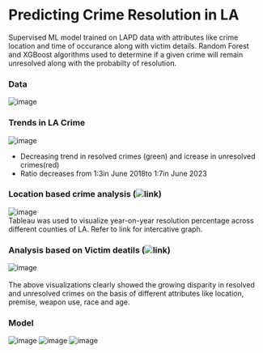 # Predicting Crime Resolution in LA
Supervised ML model trained on LAPD data with attributes like crime location and time of occurance along with victim details. Random Forest and XGBoost algorithms used to determine if a given crime will remain unresolved along with the probabilty of resolution.
### Data
![image](https://github.com/user-attachments/assets/b14a7b30-0390-4e68-984b-bc144bfd6c24)

### Trends in LA Crime 
![image](https://github.com/user-attachments/assets/e4e1d475-9ae1-4099-92b9-0b650a8fd4e2)
<br>
* Decreasing trend in resolved crimes (green) and icrease in unresolved crimes(red)
* Ratio decreases from 1:3in June 2018to 1:7in June 2023

### Location based crime analysis (![link](https://public.tableau.com/app/profile/anurima.saha/viz/UNRESOLVEDCRIME_LA_AREAS/URESOLVEDCRIME))
![image](https://github.com/user-attachments/assets/6fc08963-93be-4637-89ce-36b20799542e)
<br>
Tableau was used to visualize year-on-year resolution percentage across different counties of LA. Refer to link for intercative graph.

### Analysis based on Victim deatils (![link](https://public.tableau.com/app/profile/anurima.saha/viz/WEAPONUSEANDRACE/VICTIMDEMOGRAPHICS))
![image](https://github.com/user-attachments/assets/a9702507-28af-4a7b-b668-aa71869ed0bd)
<br>
<br>
The above visualizations clearly showed the growing disparity in resolved and unresolved crimes on the basis of different attributes like location, premise, weapon use, race and age.

### Model
![image](https://github.com/user-attachments/assets/5ebc933c-b511-49bd-a58d-230c5f18f0ba)
![image](https://github.com/user-attachments/assets/4b0c4cfd-a676-4026-b621-e1ca9b1990ed)
![image](https://github.com/user-attachments/assets/3e98452e-1879-4a53-b032-4955d6ff9d51)



